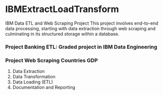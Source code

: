 # IBMExtractLoadTransform
IBM Data ETL and Web Scraping Project  This project involves end-to-end data processing, starting with data extraction through web scraping and culminating in its structured storage within a database.

### Project Banking ETL: Graded project in IBM Data Engineering
### Project Web Scraping Countries GDP

1. Data Extraction
2. Data Transformation
3. Data Loading (ETL)
4. Documentation and Reporting
